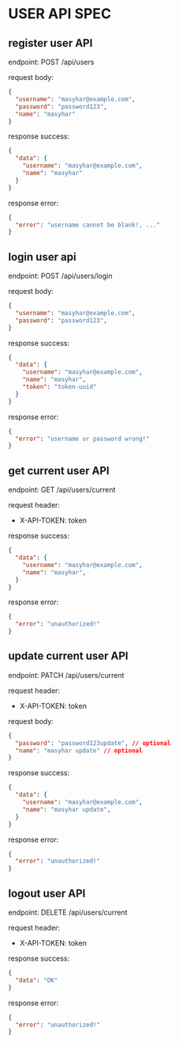 # USER API SPEC

## register user API

endpoint: POST /api/users

request body:

```json
{
  "username": "masyhar@example.com",
  "password": "password123",
  "name": "masyhar"
}
```

response success:

```json
{
  "data": {
    "username": "masyhar@example.com",
    "name": "masyhar"
  }
}
```

response error:

```json
{
  "error": "username cannot be blank!, ..."
}
```

## login user api

endpoint: POST /api/users/login

request body:

```json
{
  "username": "masyhar@example.com",
  "password": "password123",
}
```

response success:

```json
{
  "data": {
    "username": "masyhar@example.com",
    "name": "masyhar",
    "token": "token-uuid"
  }
}
```

response error:

```json
{
  "error": "username or password wrong!"
}
```

## get current user API

endpoint: GET /api/users/current

request header:

- X-API-TOKEN: token

response success:

```json
{
  "data": {
    "username": "masyhar@example.com",
    "name": "masyhar",
  }
}
```

response error:

```json
{
  "error": "unauthorized!"
}
```

## update current user API

endpoint: PATCH /api/users/current

request header:

- X-API-TOKEN: token

request body:

```json
{
  "password": "password123update", // optional
  "name": "masyhar update" // optional
}
```

response success:

```json
{
  "data": {
    "username": "masyhar@example.com",
    "name": "masyhar update",
  }
}
```

response error:

```json
{
  "error": "unauthorized!"
}
```

## logout user API

endpoint: DELETE /api/users/current

request header:

- X-API-TOKEN: token

response success:

```json
{
  "data": "OK"
}
```

response error:

```json
{
  "error": "unauthorized!"
}
```
